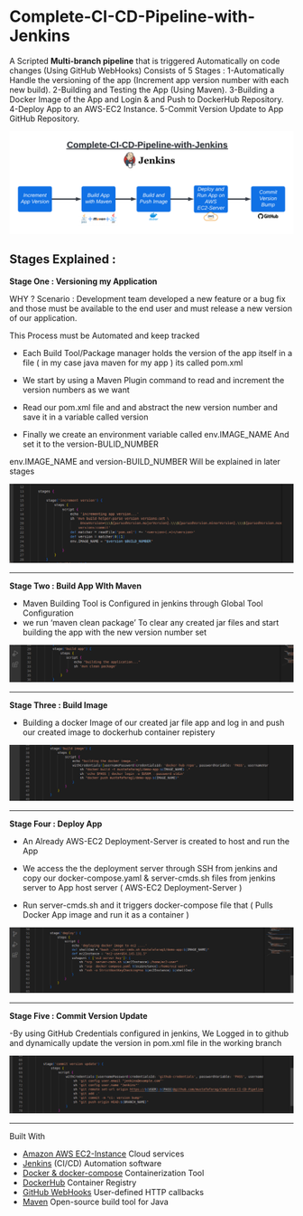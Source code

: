 # Complete-CI-CD-Pipeline-with-Jenkins


A Scripted **Multi-branch pipeline** that is triggered Automatically on code changes (Using GitHub WebHooks)
Consists of 5 Stages :
1-Automatically Handle the versioning of the app (Increment app version number with each new build).
2-Building and Testing the App (Using Maven).
3-Building a Docker Image of the App and Login & and Push to DockerHub Repository.
4-Deploy App to an AWS-EC2 Instance.
5-Commit Version Update to App GitHub Repository.



![](Images/CI-CD-Pipeline.png)





## Stages Explained : 



**Stage One : Versioning my Application**

WHY ?
Scenario : Development team developed a new feature or a bug fix and those must be available to the end user and must release a new version of our application.

This Process must be Automated and keep tracked

- Each Build Tool/Package manager holds the version of the app itself in a file ( in my case   java maven for my app ) its called pom.xml



- We start by using a Maven Plugin command to read and increment the version numbers as we want 
- Read our pom.xml file and and abstract the new version number and save it in a variable called version 

- Finally we create  an environment variable  called env.IMAGE_NAME
And set it to the version-BULID_NUMBER

env.IMAGE_NAME  and   version-BUILD_NUMBER 
Will be explained in later stages 

![](Images/stage1.png)




---------------------------------------------------------------------------------------------------------------------------





**Stage Two : Build App WIth Maven**

 - Maven Building Tool is Configured in jenkins through Global Tool Configuration  
 - we run ‘maven clean package’  To clear any created jar files and start building the app with the new version number set 

![](Images/stage2.png)







-----------------------------------------------------------------------------------------------------------------------------------------------------------


**Stage Three : Build Image**


- Building a docker Image of our created jar file app and log in and push our created image to dockerhub container repistery 

![](Images/stage3.png)







-----------------------------------------------------------------------------------------------------------------------------------------------------------


**Stage Four : Deploy App**


- An Already AWS-EC2 Deployment-Server is created to host and run the  App 

- We access the the deployment server through SSH from jenkins and copy our docker-compose.yaml & server-cmds.sh  files from jenkins server to App host server (  AWS-EC2 Deployment-Server )

- Run server-cmds.sh and it triggers docker-compose file that ( Pulls Docker App image and run it as a container )

![](Images/stage4.png)






---------------------------------------------------------------------------------------------------------------------------







**Stage Five :  Commit Version Update** 



-By using GitHub Credentials configured in jenkins, We Logged in to github and dynamically update the version in pom.xml file in the working branch



![](Images/stage5.png)






-----------------------------------------------------------------------------------------------------------------------------------------------------------




Built With 

- [Amazon AWS EC2-Instance](https://aws.amazon.com/) Cloud services
- [Jenkins](https://www.jenkins.io/) (CI/CD) Automation software
- [Docker & docker-compose](https://www.docker.com/) Containerization Tool
- [DockerHub](https://hub.docker.com/) Container Registry
- [GitHub WebHooks](https://docs.github.com/en/developers/webhooks-and-events/webhooks/about-webhooks) User-defined HTTP callbacks
- [Maven](https://maven.apache.org/) Open-source build tool for Java
